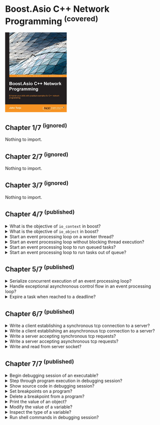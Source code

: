 # Boost.Asio C++ Network Programming <sup>(covered)</sup>
<img src="../covers/9781782163268.jpg" width="200"/>

## Chapter 1/7 <sup>(ignored)</sup>

Nothing to import.

## Chapter 2/7 <sup>(ignored)</sup>

Nothing to import.

## Chapter 3/7 <sup>(ignored)</sup>

Nothing to import.

## Chapter 4/7 <sup>(published)</sup>

<details>
<summary>What is the objective of <code>io_context</code> in boost?</summary>

> The I/O context is a channel that is used to access operating system resources
> and establish communication between our program and the operating system that
> performs I/O requests.

> **Resources**
> - Boost.Asio C++ Network Programming - Chapter 4

> **References**
> - https://www.boost.org/doc/libs/1_83_0/doc/html/boost_asio/reference/io_context.html
---
</details>

<details>
<summary>What is the objective of <code>io_object</code> in boost?</summary>

> The I/O object has the role of submitting I/O requests. For instance, the
> `tcp::socket` object will provide a socket programming request from our
> program to the operating system.

> **Resources**
> - Boost.Asio C++ Network Programming - Chapter 4

> **References**
---
</details>

<details>
<summary>Start an event processing loop on a worker thread?</summary>

> Running the `io_service` object's event processing loop will block the
> execution of the thread and will run ready handlers until there are no more
> ready handlers remaining or until the `io_service` object has been stopped.
>
> ```cpp
> #include <iostream>
> #include <boost/asio.hpp>
>
> int main()
> {
>     boost::asio::io_service service;
>     boost::asio::io_service::work work{service};
>     service.run();
>     // will not be reached: blocking service
> }
> ``````
>
> The `boost::asio::io_service::work` class is responsible for telling the
> `io_service` object when the work starts and when it has finished. It will
> make sure that the `io_service::run()` function will not exit during the time
> the work is underway. Also, it will make sure that the `io_service::run()`
> function exits when there is no unfinished work remaining.

> **Resources**
> - Boost.Asio C++ Network Programming - Chapter 4

> **References**
> - https://www.boost.org/doc/libs/1_83_0/doc/html/boost_asio/reference/io_context/run/overload1.html
---
</details>

<details>
<summary>Start an event processing loop without blocking thread execution?</summary>

> The `poll()` function will run the `io_service` object's event processing loop
> without blocking the execution of the thread. This will run the handlers until
> there are no more ready handlers remaining or until the `io_service` object
> has been stopped.
>
> ```cpp
> #include <iostream>
> #include <boost/asio.hpp>
>
> int main()
> {
>     boost::asio::io_service service;
>     boost::asio::io_service::work work{service};
>     service.poll();
>     // will be reached: non-blocking service
> }
> ``````
>
> ---
> **Resources**
> - Boost.Asio C++ Network Programming - Chapter 4

> **References**
> - https://www.boost.org/doc/libs/1_83_0/doc/html/boost_asio/reference/io_context/poll.html
---
</details>

<details>
<summary>Start an event processing loop to run queued tasks?</summary>

> The `post()` function requests the service to run its works after queueing up
> all the work. So it does not run the works immediately.
>
> Any thread calling `io_service::run()` function will block execution and wait
> for tasks to be enqueued, or finish existing tasks. Best practice is to attach
> `io_service` to slave threads so that they wait for tasks to be given and
> execute them while master threads assign new tasks to them.
>
> ```cpp
> #include <thread>
> #include <chrono>
> #include <functional>
> #include <boost/asio.hpp>
>
> void finish_tasks(boost::asio::io_service& service)
> {
>     service.run();
> }
>
> void some_work(std::size_t s)
> {
>     std::this_thread::sleep_for(std::chrono::seconds(s));
> }
>
> int main()
> {
>     boost::asio::io_service service;
>     std::thread worker{finish_tasks, std::ref(service)};
>     service.post(std::bind(some_work, 2));
>     worker.join();
> }
> ``````
>
> ---
> **Resources**
> - Boost.Asio C++ Network Programming - Chapter 4

> **References**
> - https://www.boost.org/doc/libs/1_83_0/doc/html/boost_asio/reference/io_context/post.html
---
</details>

<details>
<summary>Start an event processing loop to run tasks out of queue?</summary>

> The `dispatch()` function requests the service to run its works right away
> without queueing up.
>
> The `dispatch()` function can be invoked from the current worker thread, while
> the `post()` function has to wait until the handler of the worker is complete
> before it can be invoked. In other words, the `dispatch()` function's events
> can be executed from the current worker thread even if there are other pending
> events queued up, while the `post()` function's events have to wait until the
> handler completes the execution before being allowed to be executed.
>
> ```cpp
> #include <thread>
> #include <chrono>
> #include <functional>
> #include <boost/asio.hpp>
>
> void some_work(std::size_t s)
> {
>     std::this_thread::sleep_for(std::chrono::seconds(s));
> }
>
> void finish_tasks(boost::asio::io_service& service)
> {
>     service.run();
> }
>
> int main()
> {
>     boost::asio::io_service service;
>     std::thread worker{finish_tasks, std::ref(service)};
>     boost::asio::dispatch(service, std::bind(some_work, 2));
>     worker.join();
>     service.stop();
> }
> ``````
>
> ---
> **Resources**
> - Boost.Asio C++ Network Programming - Chapter 4

> **References**
> - https://www.boost.org/doc/libs/1_83_0/doc/html/boost_asio/reference/dispatch.html
---
</details>

## Chapter 5/7 <sup>(published)</sup>

<details>
<summary>Serialize concurrent execution of an event processing loop?</summary>

> Strand is a class in the <code>io_service</code> object that provides handler
> execution serialization. It can be used to ensure the work we have will be
> executed serially.
>
> ```cpp
> #include <thread>
> #include <chrono>
> #include <functional>
> #include <boost/asio.hpp>
>
> void some_work(std::size_t s)
> {
>     std::this_thread::sleep_for(std::chrono::seconds(s));
> }
>
> void finish_tasks(boost::asio::io_service& service)
> {
>     service.run();
> }
>
> int main()
> {
>     boost::asio::io_context service;
>     boost::asio::io_context::strand strand{service};
>     std::thread worker{finish_tasks, std::ref(service)};
>     strand.post(std::bind(some_work, 2));
>     service.post(strand.wrap(std::bind(some_work, 2)));
>     worker.join();
>     service.stop();
> }
> ``````
>
> The `boost::asio::io_context::strand::wrap()` function creates a new handler
> function object that will automatically pass the wrapped handler to the strand
> object's dispatch function when it is called.
>
> ---
> **Resources**
> - Boost.Asio C++ Network Programming - Chapter 5

> **References**
---
</details>

<details>
<summary>Handle exceptional asynchronous control flow in an event processing loop?</summary>

> ```cpp
> #include <thread>
> #include <mutex>
> #include <iostream>
> #include <exception>
> #include <boost/asio.hpp>
>
> std::mutex ostream_lock;
>
> void some_work()
> {
>     throw std::runtime_error("i/o failure");
> }
>
> void finish_tasks(boost::asio::io_service& service)
> {
>     try
>     {
>         service.run();
>     }
>     catch (std::runtime_error const& exp)
>     {
>         std::lock_guard<std::mutex> lock{ostream_lock};
>         std::cerr << exp.what() << "\n";
>     }
> }
>
> int main()
> {
>     boost::asio::io_context service;
>     std::thread worker{finish_tasks, std::ref(service)};
>     service.post(some_work);
>     service.post(some_work); // no more io context to dispatch
>     worker.join();
>     service.stop();
> }
> ``````
>
> ---
> **Resources**
> - Boost.Asio C++ Network Programming - Chapter 5

> **References**
---
</details>

<details>
<summary>Expire a task when reached to a deadline?</summary>

> ```cpp
> #include <thread>
> #include <chrono>
> #include <boost/asio.hpp>
>
> void some_work()
> {
>     std::this_thread::sleep_for(std::chrono::seconds(2));
> }
>
> void finish_tasks(boost::asio::io_service& service)
> {
>     service.run();
> }
>
> void timer_handler(boost::system::error_code const&)
> {
> }
>
> int main()
> {
>     boost::asio::io_context service;
>     boost::asio::io_context::strand strand{service};
>     std::thread worker{finish_tasks, std::ref(service)};
>     service.post(some_work);
>
>     boost::asio::deadline_timer timer{service};
>     timer.expires_from_now(boost::posix_time::seconds(1));
>     timer.async_wait(strand.wrap(timer_handler));
>
>     worker.join();
>     service.stop();
> }
> ``````
>
> ---
> **Resources**
> - Boost.Asio C++ Network Programming - Chapter 5

> **References**
---
</details>

## Chapter 6/7 <sup>(published)</sup>

<details>
<summary>Write a client establishing a synchronous tcp connection to a server?</summary>

> ```cpp
> #include <thread>
> #include <string>
> #include <boost/asio.hpp>
>
> void initialize_service(boost::asio::io_context& service)
> {
>     service.run();
> }
>
> int main()
> {
>     boost::asio::io_context service;
>     boost::asio::io_context::strand strand{service};
>
>     std::thread worker{initialize_service, std::ref(service)};
>
>     boost::asio::ip::tcp::socket socket{service};
>     boost::asio::ip::tcp::resolver resolver{service};
>     boost::asio::ip::tcp::resolver::query query{"127.0.0.1", std::to_string(9090)};
>     boost::asio::ip::tcp::resolver::iterator iterator = resolver.resolve(query);
>     boost::asio::ip::tcp::endpoint endpoint = *iterator;
>
>     socket.connect(endpoint);
>     socket.shutdown(boost::asio::ip::tcp::socket::shutdown_both);
>     socket.close();
>
>     worker.join();
>     service.stop();
> }
> ``````
>
> ---
> **Resources**
> - Boost.Asio C++ Network Programming - Chapter 6

> **References**
---
</details>

<details>
<summary>Write a client establishing an asynchronous tcp connection to a server?</summary>

> ```cpp
> #include <thread>
> #include <iostream>
> #include <functional>
> #include <boost/asio.hpp>
>
> void connection_worker(boost::asio::io_context& context)
> {
>     context.run();
> }
>
> void on_connect(boost::asio::ip::tcp::endpoint const& endpoint)
> {
>     std::cout << "connected to " << endpoint.address().to_string() << std::endl;
> }
>
> int main()
> {
>     boost::asio::io_context context{};
>     boost::asio::io_context::strand strand{context};
>     std::thread worker{connection_worker, std::ref(context)};
>
>     boost::asio::ip::tcp::socket socket{context};
>     boost::asio::ip::tcp::resolver resolver{context};
>
>     boost::asio::ip::tcp::resolver::query query{"127.0.0.1", "9000"};
>     boost::asio::ip::tcp::resolver::iterator endpoints = resolver.resolve(query);
>
>     boost::asio::ip::tcp::endpoint endpoint = *endpoints;
>     socket.async_connect(endpoint, std::bind(on_connect, std::ref(endpoint)));
>
>     socket.shutdown(boost::asio::ip::tcp::socket::shutdown_both);
>     socket.close();
>     worker.join();
>     context.stop();
> }
> ``````
>
> ---
> **Resources**
> - Boost.Asio C++ Network Programming - Chapter 6

> **References**
---
</details>

<details>
<summary>Write a server accepting synchronous tcp requests?</summary>

> ```cpp
> #include <iostream>
> #include <thread>
> #include <string>
> #include <functional>
> #include <boost/asio.hpp>
>
> static constexpr auto port{8888};
> static constexpr auto address{"127.0.0.1"};
>
> void connection_worker(boost::asio::io_context& context)
> {
>     context.run();
> }
>
> int main()
> {
>     boost::asio::io_context context{};
>     boost::asio::io_context::strand strand{context};
>     boost::asio::ip::tcp::socket socket{context};
>     boost::asio::ip::tcp::resolver resolver{context};
>     boost::asio::ip::tcp::acceptor acceptor{context};
>
>     std::thread worker(connection_worker, std::ref(context));
>
>     boost::asio::ip::tcp::resolver::query query{address, std::to_string(port)};
>     boost::asio::ip::tcp::resolver::iterator iterator{resolver.resolve(query)};
>     boost::asio::ip::tcp::endpoint endpoint{*iterator};
>
>     acceptor.open(endpoint.protocol());
>     acceptor.set_option(boost::asio::ip::tcp::acceptor::reuse_address(true));
>     acceptor.bind(endpoint);
>     acceptor.listen(boost::asio::socket_base::max_connections);
>
>     boost::asio::ip::address local_addr{endpoint.address()};
>     boost::asio::ip::port_type local_port{port};
>     std::clog << "listening " << local_addr << ":" << local_port << std::endl;
>
>     acceptor.accept(socket);
>
>     boost::asio::ip::tcp::endpoint client{socket.remote_endpoint()};
>     boost::asio::ip::address client_addr{client.address()};
>     boost::asio::ip::port_type client_port{client.port()};
>     std::clog << "client " << client_addr << ":" << client_port << std::endl;
>
>     acceptor.close();
>     socket.shutdown(boost::asio::ip::tcp::socket::shutdown_both);
>     socket.close();
>     context.stop();
>     worker.join();
> }
> ``````
>
> ---
> **Resources**
> - Boost.Asio C++ Network Programming - Chapter 6

> **References**
---
</details>


<details>
<summary>Write a server accepting asynchronous tcp requests?</summary>

> ```cpp
> #include <iostream>
> #include <memory>
> #include <thread>
> #include <string>
> #include <functional>
> #include <boost/asio.hpp>
>
> static constexpr auto port{8888};
> static constexpr auto address{"127.0.0.1"};
>
> void connection_worker(boost::asio::io_context& context)
> {
>     context.run();
> }
>
> void on_accept(boost::asio::ip::tcp::socket& socket, std::shared_ptr<boost::asio::io_context::work> work)
> {
>     boost::asio::ip::tcp::endpoint client{socket.remote_endpoint()};
>     boost::asio::ip::address client_addr{client.address()};
>     boost::asio::ip::port_type client_port{client.port()};
>     std::clog << "client " << client_addr << ":" << client_port << std::endl;
>
>     socket.shutdown(boost::asio::ip::tcp::socket::shutdown_both);
>     socket.close();
>     work.reset();
> }
>
> int main()
> {
>     boost::asio::io_context context{};
>     boost::asio::io_context::strand strand{context};
>     auto work{std::make_shared<boost::asio::io_context::work>(context)};
>     boost::asio::ip::tcp::socket socket{context};
>     boost::asio::ip::tcp::resolver resolver{context};
>     boost::asio::ip::tcp::acceptor acceptor{context};
>
>     std::thread worker(connection_worker, std::ref(context));
>
>     boost::asio::ip::tcp::resolver::query query{address, std::to_string(port)};
>     boost::asio::ip::tcp::resolver::iterator iterator{resolver.resolve(query)};
>     boost::asio::ip::tcp::endpoint endpoint{*iterator};
>
>     acceptor.open(endpoint.protocol());
>     acceptor.set_option(boost::asio::ip::tcp::acceptor::reuse_address(true));
>     acceptor.bind(endpoint);
>     acceptor.listen(boost::asio::socket_base::max_connections);
>
>     boost::asio::ip::address local_addr{endpoint.address()};
>     boost::asio::ip::port_type local_port{port};
>     std::clog << "listening " << local_addr << ":" << local_port << std::endl;
>
>     acceptor.async_accept(socket, std::bind(on_accept, std::ref(socket), std::move(work)));
>
>     worker.join();
>     acceptor.close();
>     context.stop();
> }
> ``````
>
> ---
> **Resources**
> - Boost.Asio C++ Network Programming - Chapter 6

> **References**
---
</details>

<details>
<summary>Write and read from server socket?</summary>

> ```cpp
> #include <iostream>
> #include <algorithm>
> #include <numeric>
> #include <memory>
> #include <thread>
> #include <string>
> #include <vector>
> #include <list>
> #include <functional>
> #include <boost/asio.hpp>
>
> static constexpr auto port{8888};
> static constexpr auto address{"127.0.0.1"};
>
> std::vector<std::uint8_t> receive_buffer(4096);
> std::size_t receive_buffer_index{};
> std::list<std::vector<std::uint8_t>> send_buffer;
>
> void connection_worker(boost::asio::io_context&);
> void on_send(boost::asio::ip::tcp::socket&, std::list<std::vector<std::uint8_t>>::iterator);
> void send(boost::asio::ip::tcp::socket&, void const*, std::size_t);
> void on_receive(boost::asio::ip::tcp::socket&, std::size_t);
> void receive(boost::asio::ip::tcp::socket&);
> void on_accept(boost::asio::ip::tcp::socket&, std::shared_ptr<boost::asio::io_context::work>);
>
> void connection_worker(boost::asio::io_context& context)
> {
>     context.run();
> }
>
> void on_send(boost::asio::ip::tcp::socket& socket, std::list<std::vector<std::uint8_t>>::iterator node)
> {
>     send_buffer.erase(node);
>
>     if (!send_buffer.empty())
>     {
>         boost::asio::async_write(
>             socket,
>             boost::asio::buffer(send_buffer.front()),
>             std::bind(on_send, boost::asio::placeholders::error, send_buffer.begin())
>         );
>     }
> }
>
> void send(boost::asio::ip::tcp::socket& socket, void const* buffer, std::size_t length)
> {
>     std::vector<std::uint8_t> output;
>     std::copy((std::uint8_t const*)buffer, (std::uint8_t const*)buffer + length, std::back_inserter(output));
>
>     send_buffer.push_back(output);
>
>     boost::asio::async_write(
>         socket,
>         boost::asio::buffer(send_buffer.front()),
>         std::bind(on_send, boost::asio::placeholders::error, send_buffer.begin())
>     );
> }
>
> void on_receive(boost::asio::ip::tcp::socket& socket, std::size_t bytes_transferred)
> {
>     receive_buffer_index += bytes_transferred;
>
>     for (std::size_t index{}; index < receive_buffer_index; ++index)
>     {
>         std::cout << (char)receive_buffer[index] << " ";
>     }
>     std::cout << std::endl;
>     receive_buffer_index = 0;
>
>     receive(socket);
> }
>
> void receive(boost::asio::ip::tcp::socket& socket)
> {
>     socket.async_read_some(
>         boost::asio::buffer(
>             &receive_buffer[receive_buffer_index],
>             receive_buffer.size() - receive_buffer_index
>         ),
>         std::bind(on_receive, std::ref(socket), 1)
>     );
> }
>
> void on_accept(boost::asio::ip::tcp::socket& socket, std::shared_ptr<boost::asio::io_context::work> work)
> {
>     boost::asio::ip::tcp::endpoint client{socket.remote_endpoint()};
>     boost::asio::ip::address client_addr{client.address()};
>     boost::asio::ip::port_type client_port{client.port()};
>     std::clog << "client " << client_addr << ":" << client_port << std::endl;
>
>     send(socket, "payload", 7);
>     receive(socket);
>
>     socket.shutdown(boost::asio::ip::tcp::socket::shutdown_both);
>     socket.close();
>     work.reset();
> }
>
> int main()
> {
>     boost::asio::io_context context{};
>     boost::asio::io_context::strand strand{context};
>     auto work{std::make_shared<boost::asio::io_context::work>(context)};
>     boost::asio::ip::tcp::socket socket{context};
>     boost::asio::ip::tcp::resolver resolver{context};
>     boost::asio::ip::tcp::acceptor acceptor{context};
>
>     std::thread worker(connection_worker, std::ref(context));
>
>     boost::asio::ip::tcp::resolver::query query{address, std::to_string(port)};
>     boost::asio::ip::tcp::resolver::iterator iterator{resolver.resolve(query)};
>     boost::asio::ip::tcp::endpoint endpoint{*iterator};
>
>     acceptor.open(endpoint.protocol());
>     acceptor.set_option(boost::asio::ip::tcp::acceptor::reuse_address(true));
>     acceptor.bind(endpoint);
>     acceptor.listen(boost::asio::socket_base::max_connections);
>
>     boost::asio::ip::address local_addr{endpoint.address()};
>     boost::asio::ip::port_type local_port{port};
>     std::clog << "listening " << local_addr << ":" << local_port << std::endl;
>
>     acceptor.async_accept(socket, std::bind(on_accept, std::ref(socket), std::move(work)));
>
>     worker.join();
>     acceptor.close();
>     context.stop();
> }
> ``````
>
> ---
> **Resources**
> - Boost.Asio C++ Network Programming - Chapter 6

> **References**
---
</details>

## Chapter 7/7 <sup>(published)</sup>

<details>
<summary>Begin debugging session of an executable?</summary>

> - `start`: starts debugging session by running program line-by-line.
> - `run`: starts debugging session running program as usual.
>
> ---
> **Resources**
> - Boost.Asio C++ Network Programming - Chapter 7

> **References**
---
</details>

<details>
<summary>Step through program execution in debugging session?</summary>

> - `continue`: Will resume the execution of the program until it completes.
> - `step`: Executes program one more step. Step might be one line of source
>   code or one machine instruction.
> - `next`: Executes program similar to `step`, but it only continues to the
>   next line in the current stack frame and will not step into functions.
>
> ---
> **Resources**
> - Boost.Asio C++ Network Programming - Chapter 7

> **References**
---
</details>

<details>
<summary>Show source code in debugging session?</summary>

> `list` displays 10 lines of source code. To see how many lines of source code
> will be displayed enter `show listsize`. To adjust the lines of source code
> displayed enter `set listsize 20`.
>
> ---
> **Resources**
> - Boost.Asio C++ Network Programming - Chapter 7

> **References**
---
</details>

<details>
<summary>Set breakpoints on a program?</summary>

> ```gdb
> break 50`
> break *main
> break *main+50
> break source.cpp:main+50
> ``````

> **Resources**
> - Boost.Asio C++ Network Programming - Chapter 7

> **References**
---
</details>

<details>
<summary>Delete a breakpoint from a program?</summary>

> `delete 1`

> **Resources**
> - Boost.Asio C++ Network Programming - Chapter 7

> **References**
---
</details>

<details>
<summary>Print the value of an object?</summary>

> `print `

> **Resources**
> - Boost.Asio C++ Network Programming - Chapter 7

> **References**
---
</details>


<details>
<summary>Modify the value of a variable?</summary>

> `set var random_number = 5`
>
> ---
> **Resources**
> - Boost.Asio C++ Network Programming - Chapter 7

> **References**
---
</details>

<details>
<summary>Inspect the type of a variable?</summary>

> `whatis random_number`
>
> ---
> **Resources**
> - Boost.Asio C++ Network Programming - Chapter 7

> **References**
---
</details>

<details>
<summary>Run shell commands in debugging session?</summary>

> `shell pwd`
>
> ---
> **Resources**
> - Boost.Asio C++ Network Programming - Chapter 7

> **References**
---
</details>
